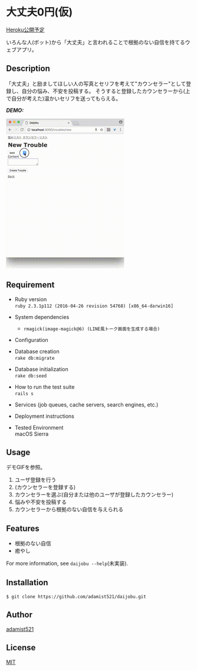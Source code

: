 # 大丈夫0円(仮) 

[Heroku公開予定]()

いろんな人(ボット)から「大丈夫」と言われることで根拠のない自信を持てるウェブアプリ。

## Description

「大丈夫」と励ましてほしい人の写真とセリフを考えて"カウンセラー"として登録し、自分の悩み、不安を投稿する。
そうすると登録したカウンセラーから(上で自分が考えた)温かいセリフを送ってもらえる。

***DEMO:***

![DEMO](https://github.com/adamist521/daijobu/blob/media/demo.gif)

## Requirement
* Ruby version  
  `ruby 2.3.1p112 (2016-04-26 revision 54768) [x86_64-darwin16]`

* System dependencies  
  - `rmagick(image-magick@6) (LINE風トーク画面を生成する場合)`

* Configuration

* Database creation  
  `rake db:migrate`
  
* Database initialization  
  `rake db:seed`

* How to run the test suite  
  `rails s`

* Services (job queues, cache servers, search engines, etc.)

* Deployment instructions  

* Tested Environment  
  macOS Sierra


## Usage
デモGIFを参照。

1. ユーザ登録を行う
2. (カウンセラーを登録する)
3. カウンセラーを選ぶ(自分または他のユーザが登録したカウンセラー)
4. 悩みや不安を投稿する
5. カウンセラーから根拠のない自信を与えられる

## Features

- 根拠のない自信
- 癒やし


For more information, see `daijobu --help`(未実装).


## Installation

    $ git clone https://github.com/adamist521/daijobu.git

## Author

[adamist521](https://github.com/adamist521)

## License

[MIT]()

